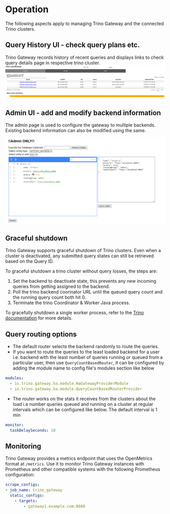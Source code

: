# Operation

The following aspects apply to managing Trino Gateway and the connected Trino
clusters.

## Query History UI - check query plans etc.

Trino Gateway records history of recent queries and displays links to check query
details page in respective trino cluster.
![trino.gateway.io](./assets/trinogateway_query_history.png)

## Admin UI - add and modify backend information

The admin page is used to configure the gateway to multiple backends.
Existing backend information can also be modified using the same.

![trino.gateway.io/entity](./assets/trinogateway_ha_admin.png)


## Graceful shutdown

Trino Gateway supports graceful shutdown of Trino clusters. Even when a cluster
is deactivated, any submitted query states can still be retrieved based on the
Query ID.

To graceful shutdown a trino cluster without query losses, the steps are:

1. Set the backend to deactivate state, this prevents any new incoming queries
   from getting assigned to the backend.
2. Poll the trino backend coorinator URL until the queued query count and the
   running query count both hit 0.
3. Terminate the trino Coordinator & Worker Java process.

To gracefully shutdown a single worker process, refer to the [Trino 
documentation](https://trino.io/docs/current/admin/graceful-shutdown.html) for
more details.

## Query routing options
- The default router selects the backend randomly to route the queries. 
- If you want to route the queries to the least loaded backend for a user
i.e. backend with the least number of queries running or queued from a particular user,
then use `QueryCountBasedRouter`, it can be configured by adding the module name 
to config file's modules section like below

```yaml
modules:
  - io.trino.gateway.ha.module.HaGatewayProviderModule
  - io.trino.gateway.ha.module.QueryCountBasedRouterProvider
```
- The router works on the stats it receives from the clusters about the load i.e number queries queued and running on a cluster at regular intervals which can be configured like below. The default interval is 1 min
```yaml
monitor:
  taskDelaySeconds: 10
```

## Monitoring <a name="monitoring"></a>

Trino Gateway provides a metrics endpoint that uses the OpenMetrics format at 
`/metrics`. Use it to monitor Trino Gateway instances with Prometheus and 
other compatible systems with the following Prometheus configuration:

```yaml
scrape_configs:
- job_name: trino_gateway
  static_configs:
    - targets:
        - gateway1.example.com:8080
```
